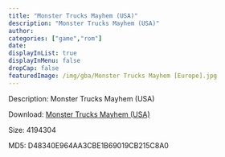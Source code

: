 ```yaml
---
title: "Monster Trucks Mayhem (USA)"
description: "Monster Trucks Mayhem (USA)"
author: 
categories: ["game","rom"]
date: 
displayInList: true
displayInMenu: false
dropCap: false
featuredImage: /img/gba/Monster Trucks Mayhem [Europe].jpg
---
```


Description: Monster Trucks Mayhem (USA)

Download: <a style="text-decoration:underline;" href="https://mega.nz/#!iTJy0KLA!oqPm-qNCpRg_5pN1EKsPvMUfLXQ9itAFCIMA6y4XOQM" target = "_blank" rel = "nofollow" > Monster Trucks Mayhem (USA)</a>

Size: 4194304

MD5: D48340E964AA3CBE1B69019CB215C8A0

